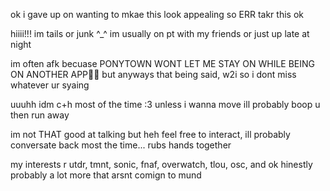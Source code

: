 ok i gave up on wanting to mkae this look appealing so ERR takr this ok

hiiii!!! im tails or junk ^_^
im usually on pt with my friends or just up late at night 

im often afk becuase PONYTOWN WONT LET ME STAY ON WHILE BEING ON ANOTHER APP🤬🤬 but anyways that being said, w2i so i dont miss whatever ur syaing 

uuuhh idm c+h most of the time :3 unless i wanna move ill probably boop u then run away

im not THAT good at talking but heh feel free to interact, ill probably conversate back most the time... rubs hands together

my interests r utdr, tmnt, sonic, fnaf, overwatch, tlou, osc, and ok hinestly probably a lot more that arsnt comign to mund


